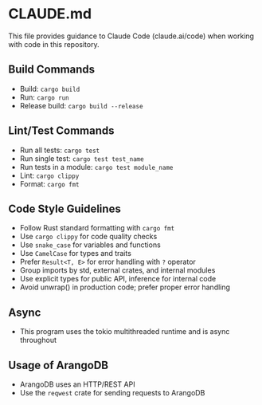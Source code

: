# CLAUDE.md

This file provides guidance to Claude Code (claude.ai/code) when working with code in this repository.

## Build Commands
- Build: `cargo build`
- Run: `cargo run`
- Release build: `cargo build --release`

## Lint/Test Commands
- Run all tests: `cargo test`
- Run single test: `cargo test test_name`
- Run tests in a module: `cargo test module_name`
- Lint: `cargo clippy`
- Format: `cargo fmt`

## Code Style Guidelines
- Follow Rust standard formatting with `cargo fmt`
- Use `cargo clippy` for code quality checks
- Use `snake_case` for variables and functions
- Use `CamelCase` for types and traits
- Prefer `Result<T, E>` for error handling with `?` operator
- Group imports by std, external crates, and internal modules
- Use explicit types for public API, inference for internal code
- Avoid unwrap() in production code; prefer proper error handling

## Async
- This program uses the tokio multithreaded runtime and is async throughout

## Usage of ArangoDB
- ArangoDB uses an HTTP/REST API
- Use the `reqwest` crate for sending requests to ArangoDB
